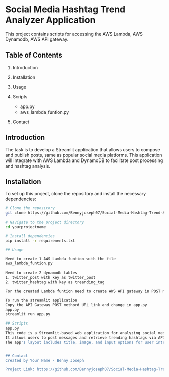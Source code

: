 # Social Media Hashtag Trend Analyzer Application

This project contains scripts for accessing the AWS Lambda, AWS Dynamodb, AWS API gateway.
## Table of Contents

1. Introduction
2. Installation
3. Usage
4. Scripts
   - app.py
   - aws_lambda_funtion.py


5. Contact

## Introduction

The task is to develop a Streamlit application that allows users to compose and publish posts, same as popular social media platforms. 
This application will integrate with AWS Lambda and DynamoDB to facilitate post processing and hashtag analysis.


## Installation

To set up this project, clone the repository and install the necessary dependencies:

```bash
# Clone the repository
git clone https://github.com/Bennyjoseph07/Social-Media-Hashtag-Trend-Analyzer-Application.git

# Navigate to the project directory
cd yourprojectname

# Install dependencies
pip install -r requirements.txt

## Usage

Need to create 1 AWS Lambda funtion with the file 
aws_lambda_funtion.py

Need to create 2 dynamodb tables 
1. twitter_post with key as twitter_post
2. twitter_hashtag with key as treanding_tag

For the created Lambda funtion need to create AWS API gateway in POST method

To run the streamlit application 
Copy the API Gateway POST methord URL link and change in app.py
app.py
streamlit run app.py

## Scripts
app.py
This code is a Streamlit-based web application for analyzing social media trends. 
It allows users to post messages and retrieve trending hashtags via API calls, displaying the results in a chat interface or as a DataFrame and bar chart. 
The app's layout includes title, image, and input options for user interaction.


## Contact
Created by Your Name - Benny Joseph

Project Link: https://github.com/Bennyjoseph07/Social-Media-Hashtag-Trend-Analyzer-Application
